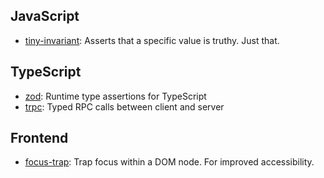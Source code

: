 ## JavaScript

- [tiny-invariant](https://www.npmjs.com/package/tiny-invariant): Asserts that a specific value is truthy. Just that.

## TypeScript

- [zod](https://www.npmjs.com/package/zod): Runtime type assertions for TypeScript
- [trpc](https://trpc.io): Typed RPC calls between client and server

## Frontend

- [focus-trap](https://www.npmjs.com/package/focus-trap): Trap focus within a DOM node. For improved accessibility.
